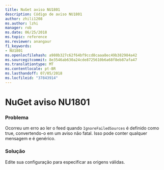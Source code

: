 ```yaml
---
title: NuGet aviso NU1801
description: Código de aviso NU1801
author: zhili1208
ms.author: lzhi
manager: rob
ms.date: 06/25/2018
ms.topic: reference
ms.reviewer: anangaur
f1_keywords:
- NU1801
ms.openlocfilehash: a980b327c62f64bf9ccd8caaa8ec49b382984a42
ms.sourcegitcommit: 8e3546ab630a24cde8725610b6a68f8eb87afa47
ms.translationtype: MT
ms.contentlocale: pt-BR
ms.lasthandoff: 07/05/2018
ms.locfileid: "37843914"
---
```

# <a name="nuget-warning-nu1801"></a>NuGet aviso NU1801

### <a name="issue"></a>Problema
Ocorreu um erro ao ler o feed quando `IgnoreFailedSources` é definido como true, convertendo-o em um aviso não fatal. Isso pode conter qualquer mensagem e é genérico.

### <a name="solution"></a>Solução
Edite sua configuração para especificar as origens válidas.
